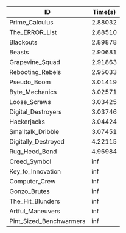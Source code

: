 |ID|Time(s)|
|-|-|
|Prime_Calculus|2.88032|
|The_ERROR_List|2.88510|
|Blackouts|2.89878|
|Beasts|2.90681|
|Grapevine_Squad|2.91863|
|Rebooting_Rebels|2.95033|
|Pseudo_Boom|3.01419|
|Byte_Mechanics|3.02571|
|Loose_Screws|3.03425|
|Digital_Destroyers|3.03746|
|Hackerjacks|3.04424|
|Smalltalk_Dribble|3.07451|
|Digitally_Destroyed|4.22115|
|Rug_Heed_Bend|4.96984|
|Creed_Symbol|inf|
|Key_to_Innovation|inf|
|Computer_Crew|inf|
|Gonzo_Brutes|inf|
|The_Hit_Blunders|inf|
|Artful_Maneuvers|inf|
|Pint_Sized_Benchwarmers|inf|
